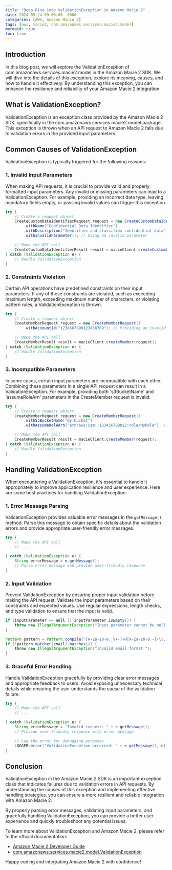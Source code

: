 ```yaml
---
title: "Deep Dive into ValidationException in Amazon Macie 2"
date: 2024-05-24 09:00:00 -0000
categories: [AWS, Amazon Macie 2]
tags: [aws, macie2, com.amazonaws.services.macie2.model]
mermaid: true
toc: true
---
```



## Introduction

In this blog post, we will explore the ValidationException of com.amazonaws.services.macie2.model in the Amazon Macie 2 SDK. We will dive into the details of this exception, explore its meaning, causes, and how to handle it effectively. By understanding this exception, you can enhance the resilience and reliability of your Amazon Macie 2 integration.

## What is ValidationException?

ValidationException is an exception class provided by the Amazon Macie 2 SDK, specifically in the com.amazonaws.services.macie2.model package. This exception is thrown when an API request to Amazon Macie 2 fails due to validation errors in the provided input parameters.

## Common Causes of ValidationException

ValidationException is typically triggered for the following reasons:

### 1. Invalid Input Parameters

When making API requests, it is crucial to provide valid and properly formatted input parameters. Any invalid or missing parameters can lead to a ValidationException. For example, providing an incorrect data type, leaving mandatory fields empty, or passing invalid values can trigger this exception.

```java
try {
    // Create a request object
    CreateCustomDataIdentifierRequest request = new CreateCustomDataIdentifierRequest()
        .withName("Confidential Data Identifier")
        .withDescription("Identifies and classifies confidential data")
        .withInvalidParameter(); // Using an invalid parameter

    // Make the API call
    CreateCustomDataIdentifierResult result = macieClient.createCustomDataIdentifier(request);
} catch (ValidationException e) {
    // Handle ValidationException
}
```

### 2. Constraints Violation

Certain API operations have predefined constraints on their input parameters. If any of these constraints are violated, such as exceeding maximum length, exceeding maximum number of characters, or violating pattern rules, a ValidationException is thrown.

```java
try {
    // Create a request object
    CreateMemberRequest request = new CreateMemberRequest()
        .withAccountId("1234567890123456789"); // Providing an invalid account ID

    // Make the API call
    CreateMemberResult result = macieClient.createMember(request);
} catch (ValidationException e) {
    // Handle ValidationException
}
```

### 3. Incompatible Parameters

In some cases, certain input parameters are incompatible with each other. Combining these parameters in a single API request can result in a ValidationException. For example, providing both 's3BucketName' and 'assumeRoleArn' parameters in the CreateMember request is invalid.

```java
try {
    // Create a request object
    CreateMemberRequest request = new CreateMemberRequest()
        .withS3BucketName("my-bucket")
        .withAssumeRoleArn("arn:aws:iam::123456789012:role/MyRole"); // Combining incompatible parameters

    // Make the API call
    CreateMemberResult result = macieClient.createMember(request);
} catch (ValidationException e) {
    // Handle ValidationException
}
```

## Handling ValidationException

When encountering a ValidationException, it's essential to handle it appropriately to improve application resilience and user experience. Here are some best practices for handling ValidationException:

### 1. Error Message Parsing

ValidationException provides valuable error messages in the `getMessage()` method. Parse this message to obtain specific details about the validation errors and provide appropriate user-friendly error messages.

```java
try {
    // Make the API call
    // ...

} catch (ValidationException e) {
    String errorMessage = e.getMessage();
    // Parse error message and provide user-friendly response
}
```

### 2. Input Validation

Prevent ValidationException by ensuring proper input validation before making the API request. Validate the input parameters based on their constraints and expected values. Use regular expressions, length checks, and type validation to ensure that the input is valid.

```java
if (inputParameter == null || inputParameter.isEmpty()) {
    throw new IllegalArgumentException("Input parameter cannot be null or empty.");
}

Pattern pattern = Pattern.compile("[A-Za-z0-9._%+-]+@[A-Za-z0-9.-]+\\.[A-Za-z]{2,4}");
if (!pattern.matcher(email).matches()) {
    throw new IllegalArgumentException("Invalid email format.");
}
```

### 3. Graceful Error Handling

Handle ValidationException gracefully by providing clear error messages and appropriate feedback to users. Avoid exposing unnecessary technical details while ensuring the user understands the cause of the validation failure.

```java
try {
    // Make the API call
    // ...

} catch (ValidationException e) {
    String errorMessage = "Invalid request: " + e.getMessage();
    // Provide user-friendly response with error message

    // Log the error for debugging purposes
    LOGGER.error("ValidationException occurred: " + e.getMessage(), e);
}
```

## Conclusion

ValidationException in the Amazon Macie 2 SDK is an important exception class that indicates failures due to validation errors in API requests. By understanding the causes of this exception and implementing effective handling strategies, you can ensure a more resilient and reliable integration with Amazon Macie 2.

By properly parsing error messages, validating input parameters, and gracefully handling ValidationException, you can provide a better user experience and quickly troubleshoot any potential issues.

To learn more about ValidationException and Amazon Macie 2, please refer to the official documentation:

- [Amazon Macie 2 Developer Guide](https://docs.aws.amazon.com/macie/latest/APIReference/Welcome.html)
- [com.amazonaws.services.macie2.model.ValidationException](https://sdk.amazonaws.com/java/api/latest/software/amazon/awssdk/services/macie2/model/ValidationException.html)

Happy coding and integrating Amazon Macie 2 with confidence!
